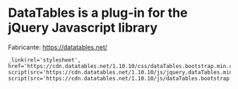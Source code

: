 

# DataTables is a plug-in for the jQuery Javascript library

Fabricante: https://datatables.net/



```
_link(rel='stylesheet', href='https://cdn.datatables.net/1.10.10/css/dataTables.bootstrap.min.css')
script(src='https://cdn.datatables.net/1.10.10/js/jquery.dataTables.min.js')
script(src='https://cdn.datatables.net/1.10.10/js/dataTables.bootstrap.min.js')
```